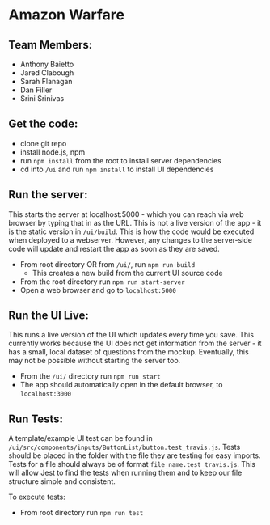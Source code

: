 # Amazon Warfare
## Team Members:
- Anthony Baietto
- Jared Clabough
- Sarah Flanagan
- Dan Filler
- Srini Srinivas

## Get the code:
- clone git repo
- install node.js, npm
- run `npm install` from the root to install server dependencies
- cd into `/ui` and run `npm install` to install UI dependencies

## Run the server:
This starts the server at localhost:5000 - which you can reach via web browser by typing that in as the URL. This is not a live version of the app - it is the static version in `/ui/build`. This is how the code would be executed when deployed to a webserver. However, any changes to the server-side code will update and restart the app as soon as they are saved.

- From root directory OR from `/ui/`, run `npm run build` 
    - This creates a new build from the current UI source code
- From the root directory run `npm run start-server`
- Open a web browser and go to `localhost:5000`

## Run the UI Live:
This runs a live version of the UI which updates every time you save. This currently works because the UI does not get information from the server - it has a small, local dataset of questions from the mockup. Eventually, this may not be possible without starting the server too.

- From the `/ui/` directory run `npm run start`
- The app should automatically open in the default browser, to `localhost:3000`

## Run Tests:
 A template/example UI test can be found in `/ui/src/components/inputs/ButtonList/button.test_travis.js`. Tests should be placed in the folder with the file they are testing for easy imports. Tests for a file should always be of format `file_name.test_travis.js`. This will allow Jest to find the tests when running them and to keep our file structure simple and consistent. 
 
 To execute tests:
 - From root directory run `npm run test`
